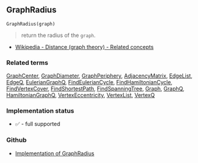 ## GraphRadius

``` 
GraphRadius(graph)
```

> return the radius of the `graph`.

* [Wikipedia - Distance (graph theory) - Related concepts](https://en.wikipedia.org/wiki/Distance_(graph_theory)#Related_concepts)

### Related terms 
[GraphCenter](GraphCenter.md), [GraphDiameter](GraphDiameter.md), [GraphPeriphery](GraphPeriphery.md), [AdjacencyMatrix](AdjacencyMatrix.md), [EdgeList](EdgeList.md),
[EdgeQ](EdgeQ.md), [EulerianGraphQ](EulerianGraphQ.md), [FindEulerianCycle](FindEulerianCycle.md), [FindHamiltonianCycle](FindHamiltonianCycle.md), [FindVertexCover](FindVertexCover.md), [FindShortestPath](FindShortestPath.md), [FindSpanningTree](FindSpanningTree.md), [Graph](Graph.md), [GraphQ](GraphQ.md), [HamiltonianGraphQ](HamiltonianGraphQ.md), 
[VertexEccentricity](VertexEccentricity.md), [VertexList](VertexList.md), [VertexQ](VertexQ.md) 

### Implementation status

* &#x2705; - full supported

### Github

* [Implementation of GraphRadius](https://github.com/axkr/symja_android_library/blob/master/symja_android_library/matheclipse-core/src/main/java/org/matheclipse/core/builtin/GraphFunctions.java#L737) 
